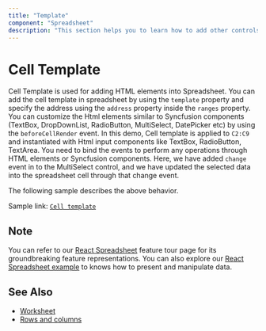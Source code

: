 ```yaml
---
title: "Template"
component: "Spreadsheet"
description: "This section helps you to learn how to add other controls in the Essential JS 2 Spreadsheet."
---
```


# Cell Template

Cell Template is used for adding HTML elements into Spreadsheet. You can add the cell template in spreadsheet by using the `template` property and specify the address using the `address` property inside the `ranges` property. You can customize the Html elements similar to Syncfusion components (TextBox, DropDownList, RadioButton, MultiSelect, DatePicker etc) by using the `beforeCellRender` event. In this demo, Cell template is applied to `C2:C9` and instantiated with Html input components like TextBox, RadioButton, TextArea. You need to bind the events to perform any operations through HTML elements or Syncfusion components. Here, we have added `change` event in to the MultiSelect control, and we have updated the selected data into the spreadsheet cell through that change event.

The following sample describes the above behavior.

Sample link: [`Cell template`](https://ej2.syncfusion.com/react/demos/#/material/spreadsheet/cell-template)

<!-- {% tab template="spreadsheet/template", sourceFiles="app/**/*.tsx,index.html", iframeHeight="450px", isDefaultActive=true %, compileJsx=true %}

```tsx

import * as React from 'react';
import * as ReactDOM from 'react-dom';
import { SpreadsheetComponent, SheetsDirective, SheetDirective, RangesDirective, RowsDirective, RowDirective, CellDirective, CellsDirective } from '@syncfusion/ej2-react-spreadsheet';
import { RangeDirective, ColumnsDirective, ColumnDirective, getRangeIndexes, ChangeEventArgs, Row, RowModel} from '@syncfusion/ej2-react-spreadsheet';
import { TextBoxComponent } from '@syncfusion/ej2-react-inputs';
import { RadioButtonComponent, ButtonComponent } from '@syncfusion/ej2-react-buttons';
import { DropDownListComponent, MultiSelectComponent } from '@syncfusion/ej2-react-dropdowns';
import { SelectionSettingsModel } from '@syncfusion/ej2-react-spreadsheet';
import { data } from './datasource';

export default class App extends React.Component<{}, {}> {
     constructor() {
        super(...arguments);
        this.scrollSettings = { isFinite: true };
        this.selectionSettings = { mode: 'None' };
        this.boldCenter = { fontWeight: 'bold', textAlign: 'center', fontSize: '12pt', verticalAlign: 'middle',
            textDecoration: 'underline'
        };
    }
    nameTextbox() {
        return (<TextBoxComponent placeholder="Name"></TextBoxComponent>);
    }
    dobTextbox() {
        return (<TextBoxComponent placeholder="DOB"></TextBoxComponent>);
    }
    genderRadioButton() {
        return (<div>
                <RadioButtonComponent name="gender" value="male" label="Male"></RadioButtonComponent>
                <RadioButtonComponent name="gender" value="female" label="Female"></RadioButtonComponent>
            </div>);
    }
    dropDownList() {
        let experience = ['0 - 1 year', '1 - 3 years', '3 - 5 years', '5 - 10 years'];
        return (<DropDownListComponent placeholder="Experience" dataSource={experience}></DropDownListComponent>);
    };
    multiSelect() {
        let languages = ['JAVA', 'C#', 'SQL'];
        return (<MultiSelectComponent placeholder="Areas of Interest" showClearButton={false} dataSource={languages}></MultiSelectComponent>);
    };
    mobileNoTextbox() {
        return (<TextBoxComponent placeholder="Mobile Number"></TextBoxComponent>);
    }
    emailTextbox() {
        return (<TextBoxComponent placeholder="Email"></TextBoxComponent>);
    }
    textArea() {
        return (<TextBoxComponent multiline={true}></TextBoxComponent>);
    }
    button() {
        return (<ButtonComponent content="Add" style={{ float: "right" }} cssClass="e-flat"></ButtonComponent>);
    }
    onCreated() {
        this.spreadsheet.cellFormat({ fontWeight: 'bold' }, 'B2:B9');
        // Merges B1 and C1 cells
        this.spreadsheet.merge('B1:C1');
    }
    render() {
        return (<div className='control-pane'>
                <div className='control-section spreadsheet-control'>
                    <SpreadsheetComponent showRibbon={false} showFormulaBar={false} allowOpen={false} allowSave={false} ref={(ssObj) => { this.spreadsheet = ssObj; }} created={this.onCreated.bind(this)} name={'Candidates List'} scrollSettings={this.scrollSettings} allowEditing={false} selectionSettings={this.selectionSettings}>
                        <SheetsDirective>
                            <SheetDirective name='Registration Form' rowCount={40} colCount={30} showGridLines={false}>
                                <RowsDirective>
                                    <RowDirective height={55}>
                                        <CellsDirective>
                                            <CellDirective index={1} value='Interview Registration Form' style={this.boldCenter}></CellDirective>
                                        </CellsDirective>
                                    </RowDirective>
                                    <RowDirective height={45}>
                                        <CellsDirective>
                                            <CellDirective index={1} value='Name:'></CellDirective>
                                        </CellsDirective>
                                    </RowDirective>
                                    <RowDirective height={45}>
                                        <CellsDirective>
                                            <CellDirective index={1} value='Date of Birth:'></CellDirective>
                                        </CellsDirective>
                                    </RowDirective>
                                    <RowDirective height={45}>
                                        <CellsDirective>
                                            <CellDirective index={1} value='Gender:'></CellDirective>
                                        </CellsDirective>
                                    </RowDirective>
                                    <RowDirective height={45}>
                                        <CellsDirective>
                                            <CellDirective index={1} value='Year of Experience:'></CellDirective>
                                        </CellsDirective>
                                    </RowDirective>
                                    <RowDirective height={45}>
                                        <CellsDirective>
                                            <CellDirective index={1} value='Areas of Interest:'></CellDirective>
                                        </CellsDirective>
                                    </RowDirective>
                                    <RowDirective height={45}>
                                        <CellsDirective>
                                            <CellDirective index={1} value='Mobile Number:'></CellDirective>
                                        </CellsDirective>
                                    </RowDirective>
                                    <RowDirective height={45}>
                                        <CellsDirective>
                                            <CellDirective index={1} value='Email:'></CellDirective>
                                        </CellsDirective>
                                    </RowDirective>
                                    <RowDirective height={82}>
                                        <CellsDirective>
                                            <CellDirective index={1} value='Address:'></CellDirective>
                                        </CellsDirective>
                                    </RowDirective>
                                </RowsDirective>
                                <ColumnsDirective>
                                    <ColumnDirective index={1} width={190}></ColumnDirective>
                                    <ColumnDirective width={350}></ColumnDirective>
                                </ColumnsDirective>
                                <RangesDirective>
                                    <RangeDirective template={this.nameTextbox} address='C2'></RangeDirective>
                                    <RangeDirective template={this.dobTextbox} address='C3'></RangeDirective>
                                    <RangeDirective template={this.genderRadioButton} address='C4'></RangeDirective>
                                    <RangeDirective template={this.dropDownList} address='C5'></RangeDirective>
                                    <RangeDirective template={this.multiSelect} address='C6'></RangeDirective>
                                    <RangeDirective template={this.mobileNoTextbox} address='C7'></RangeDirective>
                                    <RangeDirective template={this.emailTextbox} address='C8'></RangeDirective>
                                    <RangeDirective template={this.textArea} address='C9'></RangeDirective>
                                    <RangeDirective template={this.button} address='C11'></RangeDirective>
                                </RangesDirective>
                            </SheetDirective>
                        </SheetsDirective>
                    </SpreadsheetComponent>
                </div>
            </div>);
    }
}
ReactDOM.render(<App />, document.getElementById('root'));
```

{% endtab %} -->

## Note

You can refer to our [React Spreadsheet](https://www.syncfusion.com/react-ui-components/react-spreadsheet) feature tour page for its groundbreaking feature representations. You can also explore our [React Spreadsheet example](https://ej2.syncfusion.com/react/demos/#/material/spreadsheet/default) to knows how to present and manipulate data.

## See Also

* [Worksheet](./worksheet)
* [Rows and columns](./rows-and-columns)